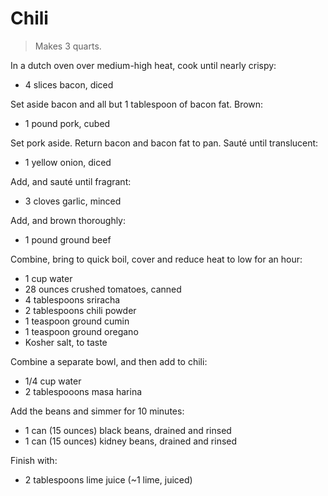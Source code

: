 Chili
=====

> Makes 3 quarts.

In a dutch oven over medium-high heat, cook until nearly crispy:

- 4 slices bacon, diced

Set aside bacon and all but 1 tablespoon of bacon fat. Brown:

- 1 pound pork, cubed

Set pork aside. Return bacon and bacon fat to pan. Sauté until translucent:

- 1 yellow onion, diced

Add, and sauté until fragrant:

- 3 cloves garlic, minced

Add, and brown thoroughly:

- 1 pound ground beef

Combine, bring to quick boil, cover and reduce heat to low for an hour:

- 1 cup water
- 28 ounces crushed tomatoes, canned
- 4 tablespoons sriracha
- 2 tablespoons chili powder
- 1 teaspoon ground cumin
- 1 teaspoon ground oregano
- Kosher salt, to taste

Combine a separate bowl, and then add to chili:

- 1/4 cup water
- 2 tablespooons masa harina

Add the beans and simmer for 10 minutes:

- 1 can (15 ounces) black beans, drained and rinsed
- 1 can (15 ounces) kidney beans, drained and rinsed

Finish with:

- 2 tablespoons lime juice (~1 lime, juiced)

